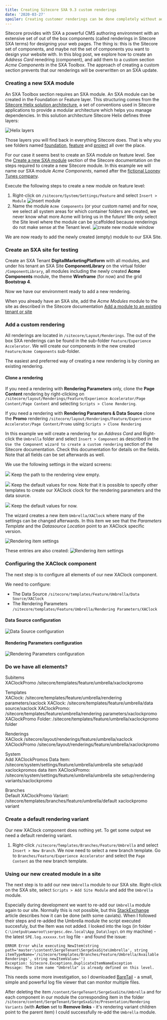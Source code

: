 ```yaml
---
title: Creating Sitecore SXA 9.3 custom renderings
date: '2020-03-27'
spoiler: Creating customer renderings can be done completely without adding C# code. In this post, we explore how to create a new SXA Toolbox section and a new rendering.
---
```


Sitecore provides with SXA a powerful CMS authoring environment with an extensive set of out of the box components (called renderings in Sitecore SXA terms) for designing your web pages. The thing is: this is the Sitecore set of components, and maybe not the set of components you want to design your website with. In this blog post, we explore how to create an *Address Card* renedring (component), and add them to a custom section *Acme Components* in the SXA Toolbox. The approach of creating a custom section prevents that our renderings will be overwritten on an SXA update.

### Creating a new SXA module
An SXA Toolbox section requires an SXA module. An SXA module can be created in the Foundation or Feature layer. This structuring comes from the [Sitecore Helix solution architecture](https://helix.sitecore.net/introduction/index.html), a set of conventions used in Sitecore applications to provide a modular architecture which helps you manage dependencies. In this solution architecture Sitecore Helix defines three layers:

![Helix layers](https://helix.sitecore.net/_images/image7.png)

Those layers you will find back in everything Sitecore does. That is why you see folders named [foundation](https://helix.sitecore.net/principles/architecture-principles/layers.html#foundation-layer), [feature](https://helix.sitecore.net/principles/architecture-principles/layers.html#feature-layer) and [project](https://helix.sitecore.net/principles/architecture-principles/layers.html#project-layer) all over the place.

For our case it seems best to create an SXA module on feature level. See the [Create a new SXA module](https://doc.sitecore.com/developers/sxa/93/sitecore-experience-accelerator/en/create-a-new-sxa-module.html) section of the Sitecore documentation on the steps required to create a new Sitecore module. In this example we will name our SXA module _Acme Components_, named after the [fictional Looney Tunes company](https://en.wikipedia.org/wiki/Acme_Corporation).

Execute the following steps to create a new module on feature level:

1. Right-click on `/sitecore/System/Settings/Feature` and select `Insert > Module`
  ![insert module](Sitecore-93-SXA-custom-rendering/Add-new-module.png)
2. Name the module `Acme Components` (or your custom name) and for now, we select all system areas for which container folders are created, we never know what more Acme will bring us in the future! We only select the Site level where the module can be scaffolded because renderings do not make sense at the Tenant level.
  ![create new module window](Sitecore-93-SXA-custom-rendering/Create-new-module-window.png)

We are now ready to add the newly created (empty) module to our SXA Site.

### Create an SXA site for testing

Create an SXA Tenant **DigitalMarketingPlatform** with all modules, and under his tenant an SXA Site **ComponentLibrary** on the virtual folder `/ComponentLibrary`, all modules including the newly created **Acme Components** module, the theme **Wireframe** (for now) and the grid **Bootstrap 4**.

Now we have our environment ready to add a new rendering.

When you already have an SXA site, add the *Acme Modules* module to the site as described in the Sitecore documentation [Add a module to an existing tenant or site](https://doc.sitecore.com/developers/sxa/93/sitecore-experience-accelerator/en/add-a-module-to-an-existing-tenant-or-site.html)

### Add a custom rendering

All renderings are located  in `/sitecore/Layout/Renderings`. The out of the box SXA renderings can be found in the sub-folder `Feature/Experience Accelerator`. We will create our components in the new created `Feature/Acme Components` sub-folder.

The easiest and preferred way of creating a new rendering is by cloning an existing rendering.

#### Clone a rendering

If you need a rendering with **Rendering Parameters** only, clone the **Page Content** rendering by right-clicking on `/sitecore/layout/Renderings/Feature/Experience Accelerator/Page Content/Page Content` and selecting `Scripts > Clone Rendering`.

If you need a rendering with **Rendering Parameters & Data Source** clone the **Promo** rendering `/sitecore/layout/Renderings/Feature/Experience Accelerator/Page Content/Promo` using `Scripts > Clone Rendering`

  
In this example we will create a rendering for an *Address Card* and 
Right-click the `Umbrella` folder and select `Insert > Component` as described in the `Use the Component wizard to create a custom rendering` section of the Sitecore documentation. Check this documentation for details on the fields. Note that all fields can be set afterwards as well.

We use the following settings in the wizard screens:

![](Sitecore-93-SXA-custom-rendering/New-SXA-component-general.png)
Keep the path to the rendering view empty.

![](Sitecore-93-SXA-custom-rendering/New-SXA-component-datasource.png)
Keep the default values for now. Note that it is possible to specify other templates to create our XAClock clock for the rendering parameters and the data source.

![](Sitecore-93-SXA-custom-rendering/New-SXA-component-behaviors.png)
Keep the default values for now.

The wizard creates a new item `Umbrella/XAClock` where many of the settings can be changed afterwards. In this item we see that the *Parameters Template* and the *Datasource Location* point to an XAClock specific version.

![Rendering item settings](Sitecore-93-SXA-custom-rendering/Rendering-item-settings.png)


These entries are also created:
![Rendering item settings](Sitecore-93-SXA-custom-rendering/XAClock-DataSource-and-RenderingParameters.png)

### Configuring the XAClock component

The next step is to configure all elements of our new XAClock component.

We need to configure:
- The Data Source `/sitecore/templates/Feature/Umbrella/Data Source/XAClock`
- The Rendering Parameters `/sitecore/templates/Feature/Umbrella/Rendering Parameters/XAClock`

#### Data Source configuration

![Data Source configuration](Sitecore-93-SXA-custom-rendering/Datasource-configuration.png)

#### Rendering Parameters configuration

![Rendering Parameters configuration](Sitecore-93-SXA-custom-rendering/RenderingParameters-configuration.png)

### Do we have all elements?

Subitems	
XAClockPromo /sitecore/templates/feature/umbrella/xaclockpromo

Templates	
XAClock: /sitecore/templates/feature/umbrella/rendering parameters/xaclock
XAClock: /sitecore/templates/feature/umbrella/data source/xaclock
XAClockPromo: /sitecore/templates/feature/umbrella/rendering parameters/xaclockpromo
XAClockPromo Folder: /sitecore/templates/feature/umbrella/xaclockpromo folder

Renderings	
XAClock /sitecore/layout/renderings/feature/umbrella/xaclock
XAClockPromo /sitecore/layout/renderings/feature/umbrella/xaclockpromo

System	
Add XAClockPromos Data Item: /sitecore/system/settings/feature/umbrella/umbrella site setup/add xaclockpromos data item
XAClockPromo: /sitecore/system/settings/feature/umbrella/umbrella site setup/rendering variants/xaclockpromo

Branches	
Default XAClockPromo Variant: /sitecore/templates/branches/feature/umbrella/default xaclockpromo variant




### Create a default rendering variant

Our new XAClock component does nothing yet. To get some output we need a default rendering variant.

1. Right-click `/sitecore/Templates/Branches/Feature/Umbrella` and select `Insert > New Branch`. We now need to select a new branch template. Go to `Branches/Feature/Experience Accelerator` and select the `Page Content` as the new branch template.

### 
### Using our new created module in a site

The next step is to add our new `Umbrella` module to our SXA site. Right-click on the SXA site, select  `Scripts > Add Site Module` and add the `Umbrella` module.

Especially during development we want to re-add our `Umbrella` module again to our site. Normally this is not possible, but this [StackExchange](https://sitecore.stackexchange.com/questions/16766/re-adding-site-module-to-install-new-sxa-components) article describes how it can be done (with some caviats).
When I followed their steps and re-added the Umbrella module the script executed succesfuly, but the Item was not added. I looked into the logs (in folder `C:\inetpub\wwwroot\sergesc.dev.local\App_Data\logs\` on my machine) - the latest `SPE.log.xxxxxx.txt` log file - and found the issue: 

```
ERROR Error while executing NewItem(string path='master:\content\SergeTenant\SergeSxaSite\Umbrella', string itemTypeName='/sitecore/templates/Branches/Feature/Umbrella/Available  Renderings', string newItemValue='')
Exception: Sitecore.Exceptions.DuplicateItemNameException
Message: The item name "Umbrella" is already defined on this level.
```

This needs some more investigation, so I downloaded [BareTail](http://www.baremetalsoft.com/baretail/index.php) - a small, simple and powerful log file viewer that can monitor multiple files. 

After deleting the item `/content/SergeTenant/SergeSxaSite/Umbrella` and for each component in our module the corresponding item in the folder `/sitecore/content/SergeTenant/SergeSxaSite/Presentation/Rendering Variants` (with **Action** set to **Remove links** - it's rendering variant children point to the parent item) I could successfully re-add the `Umbrella` module. 


